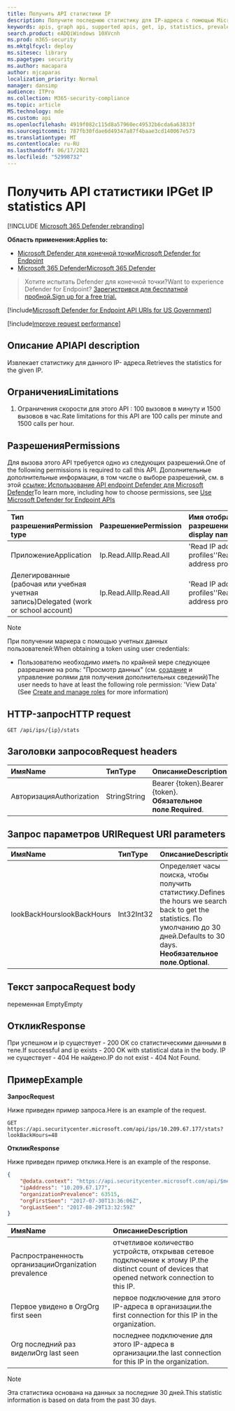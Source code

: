 ```yaml
---
title: Получить API статистики IP
description: Получите последнюю статистику для IP-адреса с помощью Microsoft Defender для конечной точки.
keywords: apis, graph api, supported apis, get, ip, statistics, prevalence
search.product: eADQiWindows 10XVcnh
ms.prod: m365-security
ms.mktglfcycl: deploy
ms.sitesec: library
ms.pagetype: security
ms.author: macapara
author: mjcaparas
localization_priority: Normal
manager: dansimp
audience: ITPro
ms.collection: M365-security-compliance
ms.topic: article
MS.technology: mde
ms.custom: api
ms.openlocfilehash: 4919f082c115d8a57960ec49532b6cda6a63833f
ms.sourcegitcommit: 787fb30fdae6d49347a87f4baae3cd140067e573
ms.translationtype: MT
ms.contentlocale: ru-RU
ms.lasthandoff: 06/17/2021
ms.locfileid: "52998732"
---
```

# <a name="get-ip-statistics-api"></a><span data-ttu-id="99868-104">Получить API статистики IP</span><span class="sxs-lookup"><span data-stu-id="99868-104">Get IP statistics API</span></span>

[!INCLUDE [Microsoft 365 Defender rebranding](../../includes/microsoft-defender.md)]

<span data-ttu-id="99868-105">**Область применения:**</span><span class="sxs-lookup"><span data-stu-id="99868-105">**Applies to:**</span></span>
- [<span data-ttu-id="99868-106">Microsoft Defender для конечной точки</span><span class="sxs-lookup"><span data-stu-id="99868-106">Microsoft Defender for Endpoint</span></span>](https://go.microsoft.com/fwlink/p/?linkid=2154037)
- [<span data-ttu-id="99868-107">Microsoft 365 Defender</span><span class="sxs-lookup"><span data-stu-id="99868-107">Microsoft 365 Defender</span></span>](https://go.microsoft.com/fwlink/?linkid=2118804)

> <span data-ttu-id="99868-108">Хотите испытать Defender для конечной точки?</span><span class="sxs-lookup"><span data-stu-id="99868-108">Want to experience Defender for Endpoint?</span></span> [<span data-ttu-id="99868-109">Зарегистрився для бесплатной пробной.</span><span class="sxs-lookup"><span data-stu-id="99868-109">Sign up for a free trial.</span></span>](https://www.microsoft.com/microsoft-365/windows/microsoft-defender-atp?ocid=docs-wdatp-exposedapis-abovefoldlink) 

[!include[Microsoft Defender for Endpoint API URIs for US Government](../../includes/microsoft-defender-api-usgov.md)]

[!include[Improve request performance](../../includes/improve-request-performance.md)]

## <a name="api-description"></a><span data-ttu-id="99868-110">Описание API</span><span class="sxs-lookup"><span data-stu-id="99868-110">API description</span></span>
<span data-ttu-id="99868-111">Извлекает статистику для данного IP- адреса.</span><span class="sxs-lookup"><span data-stu-id="99868-111">Retrieves the statistics for the given IP.</span></span>

## <a name="limitations"></a><span data-ttu-id="99868-112">Ограничения</span><span class="sxs-lookup"><span data-stu-id="99868-112">Limitations</span></span>
1. <span data-ttu-id="99868-113">Ограничения скорости для этого API : 100 вызовов в минуту и 1500 вызовов в час.</span><span class="sxs-lookup"><span data-stu-id="99868-113">Rate limitations for this API are 100 calls per minute and 1500 calls per hour.</span></span>

## <a name="permissions"></a><span data-ttu-id="99868-114">Разрешения</span><span class="sxs-lookup"><span data-stu-id="99868-114">Permissions</span></span>
<span data-ttu-id="99868-115">Для вызова этого API требуется одно из следующих разрешений.</span><span class="sxs-lookup"><span data-stu-id="99868-115">One of the following permissions is required to call this API.</span></span> <span data-ttu-id="99868-116">Дополнительные дополнительные информации, в том числе о выборе разрешений, см. в этой [ссылке: Использование API endpoint Defender для Microsoft Defender](apis-intro.md)</span><span class="sxs-lookup"><span data-stu-id="99868-116">To learn more, including how to choose permissions, see [Use Microsoft Defender for Endpoint APIs](apis-intro.md)</span></span>

<span data-ttu-id="99868-117">Тип разрешения</span><span class="sxs-lookup"><span data-stu-id="99868-117">Permission type</span></span> |   <span data-ttu-id="99868-118">Разрешение</span><span class="sxs-lookup"><span data-stu-id="99868-118">Permission</span></span>  |   <span data-ttu-id="99868-119">Имя отображения разрешений</span><span class="sxs-lookup"><span data-stu-id="99868-119">Permission display name</span></span>
:---|:---|:---
<span data-ttu-id="99868-120">Приложение</span><span class="sxs-lookup"><span data-stu-id="99868-120">Application</span></span> |   <span data-ttu-id="99868-121">Ip.Read.All</span><span class="sxs-lookup"><span data-stu-id="99868-121">Ip.Read.All</span></span> |   <span data-ttu-id="99868-122">'Read IP address profiles'</span><span class="sxs-lookup"><span data-stu-id="99868-122">'Read IP address profiles'</span></span>
<span data-ttu-id="99868-123">Делегированные (рабочая или учебная учетная запись)</span><span class="sxs-lookup"><span data-stu-id="99868-123">Delegated (work or school account)</span></span> | <span data-ttu-id="99868-124">Ip.Read.All</span><span class="sxs-lookup"><span data-stu-id="99868-124">Ip.Read.All</span></span> |  <span data-ttu-id="99868-125">'Read IP address profiles'</span><span class="sxs-lookup"><span data-stu-id="99868-125">'Read IP address profiles'</span></span>

>[!NOTE]
> <span data-ttu-id="99868-126">При получении маркера с помощью учетных данных пользователей:</span><span class="sxs-lookup"><span data-stu-id="99868-126">When obtaining a token using user credentials:</span></span>
>- <span data-ttu-id="99868-127">Пользователю необходимо иметь по крайней мере следующее разрешение на роль: "Просмотр данных" (см. [создание](user-roles.md) и управление ролями для получения дополнительных сведений)</span><span class="sxs-lookup"><span data-stu-id="99868-127">The user needs to have at least the following role permission: 'View Data' (See [Create and manage roles](user-roles.md) for more information)</span></span>

## <a name="http-request"></a><span data-ttu-id="99868-128">HTTP-запрос</span><span class="sxs-lookup"><span data-stu-id="99868-128">HTTP request</span></span>

```http
GET /api/ips/{ip}/stats
```

## <a name="request-headers"></a><span data-ttu-id="99868-129">Заголовки запросов</span><span class="sxs-lookup"><span data-stu-id="99868-129">Request headers</span></span>

<span data-ttu-id="99868-130">Имя</span><span class="sxs-lookup"><span data-stu-id="99868-130">Name</span></span> | <span data-ttu-id="99868-131">Тип</span><span class="sxs-lookup"><span data-stu-id="99868-131">Type</span></span> | <span data-ttu-id="99868-132">Описание</span><span class="sxs-lookup"><span data-stu-id="99868-132">Description</span></span>
:---|:---|:---
<span data-ttu-id="99868-133">Авторизация</span><span class="sxs-lookup"><span data-stu-id="99868-133">Authorization</span></span> | <span data-ttu-id="99868-134">String</span><span class="sxs-lookup"><span data-stu-id="99868-134">String</span></span> | <span data-ttu-id="99868-135">Bearer {token}.</span><span class="sxs-lookup"><span data-stu-id="99868-135">Bearer {token}.</span></span> <span data-ttu-id="99868-136">**Обязательное поле**.</span><span class="sxs-lookup"><span data-stu-id="99868-136">**Required**.</span></span>

## <a name="request-uri-parameters"></a><span data-ttu-id="99868-137">Запрос параметров URI</span><span class="sxs-lookup"><span data-stu-id="99868-137">Request URI parameters</span></span>

<span data-ttu-id="99868-138">Имя</span><span class="sxs-lookup"><span data-stu-id="99868-138">Name</span></span> | <span data-ttu-id="99868-139">Тип</span><span class="sxs-lookup"><span data-stu-id="99868-139">Type</span></span> | <span data-ttu-id="99868-140">Описание</span><span class="sxs-lookup"><span data-stu-id="99868-140">Description</span></span>
:---|:---|:---
<span data-ttu-id="99868-141">lookBackHours</span><span class="sxs-lookup"><span data-stu-id="99868-141">lookBackHours</span></span> | <span data-ttu-id="99868-142">Int32</span><span class="sxs-lookup"><span data-stu-id="99868-142">Int32</span></span> | <span data-ttu-id="99868-143">Определяет часы поиска, чтобы получить статистику.</span><span class="sxs-lookup"><span data-stu-id="99868-143">Defines the hours we search back to get the statistics.</span></span> <span data-ttu-id="99868-144">По умолчанию до 30 дней.</span><span class="sxs-lookup"><span data-stu-id="99868-144">Defaults to 30 days.</span></span> <span data-ttu-id="99868-145">**Необязательное поле**.</span><span class="sxs-lookup"><span data-stu-id="99868-145">**Optional**.</span></span>

## <a name="request-body"></a><span data-ttu-id="99868-146">Текст запроса</span><span class="sxs-lookup"><span data-stu-id="99868-146">Request body</span></span>
<span data-ttu-id="99868-147">переменная Empty</span><span class="sxs-lookup"><span data-stu-id="99868-147">Empty</span></span>

## <a name="response"></a><span data-ttu-id="99868-148">Отклик</span><span class="sxs-lookup"><span data-stu-id="99868-148">Response</span></span>
<span data-ttu-id="99868-149">При успешном и ip существует - 200 ОК со статистическими данными в теле.</span><span class="sxs-lookup"><span data-stu-id="99868-149">If successful and ip exists - 200 OK with statistical data in the body.</span></span> <span data-ttu-id="99868-150">IP не существует - 404 Не найдено.</span><span class="sxs-lookup"><span data-stu-id="99868-150">IP do not exist - 404 Not Found.</span></span>


## <a name="example"></a><span data-ttu-id="99868-151">Пример</span><span class="sxs-lookup"><span data-stu-id="99868-151">Example</span></span>

<span data-ttu-id="99868-152">**Запрос**</span><span class="sxs-lookup"><span data-stu-id="99868-152">**Request**</span></span>

<span data-ttu-id="99868-153">Ниже приведен пример запроса.</span><span class="sxs-lookup"><span data-stu-id="99868-153">Here is an example of the request.</span></span>

```http
GET https://api.securitycenter.microsoft.com/api/ips/10.209.67.177/stats?lookBackHours=48
```

<span data-ttu-id="99868-154">**Отклик**</span><span class="sxs-lookup"><span data-stu-id="99868-154">**Response**</span></span>

<span data-ttu-id="99868-155">Ниже приведен пример отклика.</span><span class="sxs-lookup"><span data-stu-id="99868-155">Here is an example of the response.</span></span>


```json
{
    "@odata.context": "https://api.securitycenter.microsoft.com/api/$metadata#microsoft.windowsDefenderATP.api.InOrgIPStats",
    "ipAddress": "10.209.67.177",
    "organizationPrevalence": 63515,
    "orgFirstSeen": "2017-07-30T13:36:06Z",
    "orgLastSeen": "2017-08-29T13:32:59Z"
}
```


| <span data-ttu-id="99868-156">Имя</span><span class="sxs-lookup"><span data-stu-id="99868-156">Name</span></span> | <span data-ttu-id="99868-157">Описание</span><span class="sxs-lookup"><span data-stu-id="99868-157">Description</span></span> |
| :--- | :---------- |
| <span data-ttu-id="99868-158">Распространенность организации</span><span class="sxs-lookup"><span data-stu-id="99868-158">Organization prevalence</span></span> | <span data-ttu-id="99868-159">отчетливое количество устройств, открывав сетевое подключение к этому IP.</span><span class="sxs-lookup"><span data-stu-id="99868-159">the distinct count of devices that opened network connection to this IP.</span></span> |
| <span data-ttu-id="99868-160">Первое увидено в Org</span><span class="sxs-lookup"><span data-stu-id="99868-160">Org first seen</span></span> | <span data-ttu-id="99868-161">первое подключение для этого IP-адреса в организации.</span><span class="sxs-lookup"><span data-stu-id="99868-161">the first connection for this IP in the organization.</span></span> |
| <span data-ttu-id="99868-162">Org последний раз видели</span><span class="sxs-lookup"><span data-stu-id="99868-162">Org last seen</span></span>  | <span data-ttu-id="99868-163">последнее подключение для этого IP-адреса в организации.</span><span class="sxs-lookup"><span data-stu-id="99868-163">the last connection for this IP in the organization.</span></span> |

> [!NOTE]
> <span data-ttu-id="99868-164">Эта статистика основана на данных за последние 30 дней.</span><span class="sxs-lookup"><span data-stu-id="99868-164">This statistic information is based on data from the past 30 days.</span></span> 

